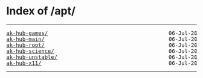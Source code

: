 <html>
<head><title>Index of /apt/</title></head>
<body>
<h1>Index of /apt/</h1><hr><pre>
<a href="ak-hub-games/">ak-hub-games/</a>                                      06-Jul-2021 18:03                   -
<a href="ak-hub-main/">ak-hub-main/</a>                                       06-Jul-2021 18:03                   -
<a href="ak-hub-root/">ak-hub-root/</a>                                       06-Jul-2021 18:03                   -
<a href="ak-hub-science/">ak-hub-science/</a>                                    06-Jul-2021 18:04                   -
<a href="ak-hub-unstable/">ak-hub-unstable/</a>                                   06-Jul-2021 18:10                   -
<a href="ak-hub-x11/">ak-hub-x11/</a>                                        06-Jul-2021 18:10                   -
</pre><hr></body>
</html>
